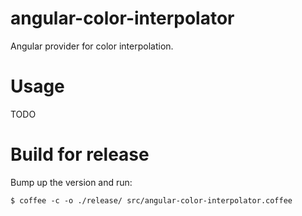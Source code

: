 # angular-color-interpolator
Angular provider for color interpolation.

# Usage
TODO

# Build for release
Bump up the version and run:
```
$ coffee -c -o ./release/ src/angular-color-interpolator.coffee
```
